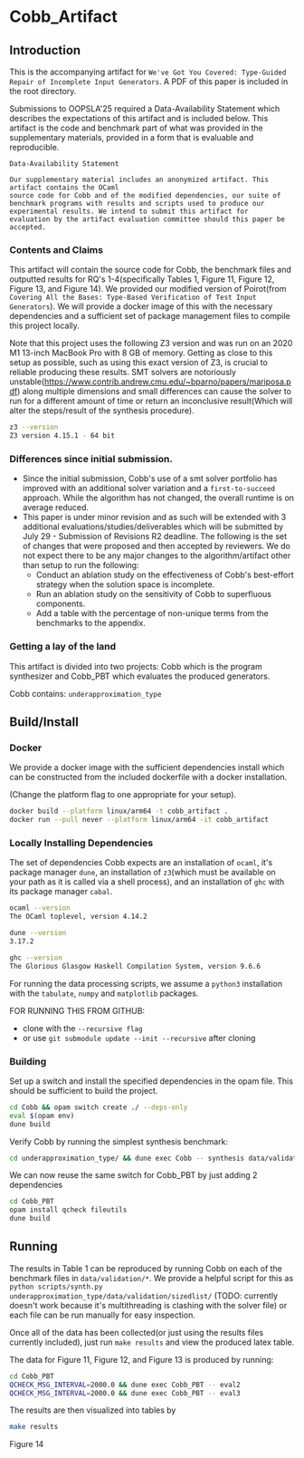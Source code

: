 # Cobb_Artifact

## Introduction

This is the accompanying artifact for `We've Got You Covered: Type-Guided Repair
of Incomplete Input Generators`. A PDF of this paper is included in the root directory.

Submissions to OOPSLA'25 required a Data-Availability Statement which describes
the expectations of this artifact and is included below. This artifact is the
code and benchmark part of what was provided in the supplementary materials,
provided in a form that is evaluable and reproducible.

```text
Data-Availability Statement

Our supplementary material includes an anonymized artifact. This artifact contains the OCaml
source code for Cobb and of the modified dependencies, our suite of benchmark programs with results and scripts used to produce our experimental results. We intend to submit this artifact for
evaluation by the artifact evaluation committee should this paper be accepted.
```

### Contents and Claims

This artifact will contain the source code for Cobb, the benchmark files and
outputted results for RQ's 1-4(specifically Tables 1, Figure 11, Figure 12,
Figure 13, and Figure 14). We provided our modified version of Poirot(from
`Covering All the Bases: Type-Based Verification of Test Input Generators`). We
will provide a docker image of this with the necessary dependencies and a
sufficient set of package management files to compile this project locally.

Note that this project uses the following Z3 version and was run on an 2020 M1
13-inch MacBook Pro with 8 GB of memory. Getting as close to this setup as
possible, such as using this exact version of Z3, is crucial to reliable
producing these results. SMT solvers are notoriously
unstable(<https://www.contrib.andrew.cmu.edu/~bparno/papers/mariposa.pdf>) along
multiple dimensions and small differences can cause the solver to run for a
different amount of time or return an inconclusive result(Which will alter the
steps/result of the synthesis procedure).

```sh
z3 --version
Z3 version 4.15.1 - 64 bit
```

### Differences since initial submission.

- Since the initial submission, Cobb's use of a smt solver portfolio has
  improved with an additional solver variation and a `first-to-succeed`
  approach. While the algorithm has not changed, the overall runtime is on
  average reduced.
- This paper is under minor revision and as such will be extended with 3
  additional evaluations/studies/deliverables which will be submitted by July
  29 - Submission of Revisions R2 deadline. The following is the set of changes
  that were proposed and then accepted by reviewers. We do not expect there to
  be any major changes to the algorithm/artifact other than setup to run the following:
  - Conduct an ablation study on the effectiveness of Cobb's best-effort
    strategy when the solution space is incomplete.
  - Run an ablation study on the sensitivity of Cobb to superfluous components.
  - Add a table with the percentage of non-unique terms from the benchmarks to
    the appendix.

### Getting a lay of the land

This artifact is divided into two projects: Cobb which is the program
synthesizer and Cobb_PBT which evaluates the produced generators.

Cobb contains:
`underapproximation_type`

## Build/Install

### Docker

We provide a docker image with the sufficient dependencies install which can be
constructed from the included dockerfile with a docker installation.

(Change the platform flag to one appropriate for your setup).

```sh
docker build --platform linux/arm64 -t cobb_artifact .
docker run --pull never --platform linux/arm64 -it cobb_artifact
```

### Locally Installing Dependencies

The set of dependencies Cobb expects are an installation of `ocaml`, it's
package manager `dune`, an installation of `z3`(which must be available on your
path as it is called via a shell process), and an installation of `ghc` with
its package manager `cabal`.

```sh
ocaml --version
The OCaml toplevel, version 4.14.2

dune --version
3.17.2

ghc --version
The Glorious Glasgow Haskell Compilation System, version 9.6.6
```

For running the data processing scripts, we assume a `python3` installation with
the `tabulate`, `numpy` and `matplotlib` packages.

FOR RUNNING THIS FROM GITHUB:
- clone with the `--recursive flag`
- or use `git submodule update --init --recursive` after cloning

### Building

Set up a switch and install the specified dependencies in the opam file. This
should be sufficient to build the project.

```sh
cd Cobb && opam switch create ./ --deps-only
eval $(opam env)
dune build
```

Verify Cobb by running the simplest synthesis benchmark:

```sh
cd underapproximation_type/ && dune exec Cobb -- synthesis data/validation/sizedlist/prog1.ml
```

We can now reuse the same switch for Cobb_PBT by just adding 2 dependencies

```sh
cd Cobb_PBT
opam install qcheck fileutils
dune build
```

## Running

The results in Table 1 can be reproduced by running Cobb on each of the
benchmark files in `data/validation/*`. We provide a helpful script for this as
`python scripts/synth.py underapproximation_type/data/validation/sizedlist/`
(TODO: currently doesn't work because it's multithreading is clashing with the
solver file) or each file can be run manually for easy inspection.

Once all of the data has been collected(or just using the results files
currently included), just run `make results` and view the produced latex table.


The data for Figure 11, Figure 12, and Figure 13 is produced by running:
```sh
cd Cobb_PBT
QCHECK_MSG_INTERVAL=2000.0 && dune exec Cobb_PBT -- eval2
QCHECK_MSG_INTERVAL=2000.0 && dune exec Cobb_PBT -- eval3
```

The results are then visualized into tables by

```sh
make results
```

Figure 14
